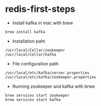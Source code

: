 # redis-first-steps

- Install kafka in mac with brew

```
brew install kafka
```

- Installation paht

```
/usr/local/Cellar/zookeeper
/usr/local/Cellar/kafka
```

- File configuration path

```
/usr/local/etc/kafka/server.properties
/usr/local/etc/kafka/zookeeper.properties
```

- Running zookeeper and kafka with brwe

```
brew services start zookeeper
brew services start kafka
```
